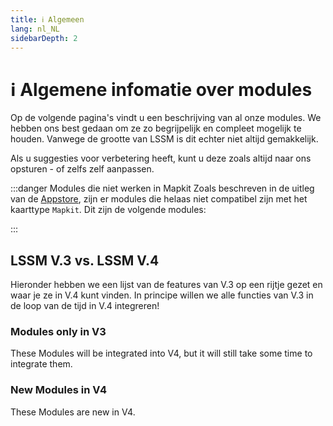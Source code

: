 ```yaml
---
title: ℹ️ Algemeen
lang: nl_NL
sidebarDepth: 2
---
```


# ℹ️ Algemene infomatie over modules

Op de volgende pagina's vindt u een beschrijving van al onze modules. We hebben ons best gedaan om ze zo begrijpelijk en compleet mogelijk te houden. Vanwege de grootte van LSSM is dit echter niet altijd gemakkelijk.

Als u suggesties voor verbetering heeft, kunt u deze zoals altijd naar ons opsturen - of zelfs zelf aanpassen.

:::danger Modules die niet werken in Mapkit
Zoals beschreven in de uitleg van de [Appstore](appstore.md), zijn er modules die helaas niet compatibel zijn met het kaarttype `Mapkit`. Dit zijn de volgende modules:

<mapkit-modules settings-text="And these settings"/>
:::

## LSSM V.3 vs. LSSM V.4

Hieronder hebben we een lijst van de features van V.3 op een rijtje gezet en waar je ze in V.4 kunt vinden.
In principe willen we alle functies van V.3 in de loop van de tijd in V.4 integreren!

<v3-v4-comparison-integrated/>

### Modules only in V3

These Modules will be integrated into V4, but it will still take some time to integrate them.

<v3-v4-comparison-v3only/>

### New Modules in V4

These Modules are new in V4.

<v3-v4-comparison-new/>
